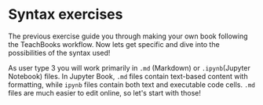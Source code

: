 # Syntax exercises

The previous exercise guide you through making your own book following the TeachBooks workflow. Now lets get specific and dive into the possibilities of the syntax used!

As user type 3 you will work primarily in `.md` (Markdown) or `.ipynb`(Jupyter Notebook) files. In Jupyter Book, `.md` files contain text-based content with formatting, while `ipynb` files contain both text and executable code cells. `.md` files are much easier to edit online, so let's start with those!